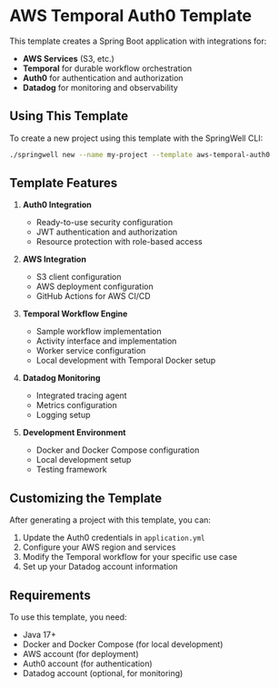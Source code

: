 # AWS Temporal Auth0 Template

This template creates a Spring Boot application with integrations for:

- **AWS Services** (S3, etc.)
- **Temporal** for durable workflow orchestration 
- **Auth0** for authentication and authorization
- **Datadog** for monitoring and observability

## Using This Template

To create a new project using this template with the SpringWell CLI:

```bash
./springwell new --name my-project --template aws-temporal-auth0
```

## Template Features

1. **Auth0 Integration**
   - Ready-to-use security configuration
   - JWT authentication and authorization
   - Resource protection with role-based access

2. **AWS Integration**
   - S3 client configuration
   - AWS deployment configuration
   - GitHub Actions for AWS CI/CD

3. **Temporal Workflow Engine**
   - Sample workflow implementation
   - Activity interface and implementation
   - Worker service configuration
   - Local development with Temporal Docker setup

4. **Datadog Monitoring**
   - Integrated tracing agent
   - Metrics configuration
   - Logging setup

5. **Development Environment**
   - Docker and Docker Compose configuration
   - Local development setup
   - Testing framework

## Customizing the Template

After generating a project with this template, you can:

1. Update the Auth0 credentials in `application.yml`
2. Configure your AWS region and services
3. Modify the Temporal workflow for your specific use case
4. Set up your Datadog account information

## Requirements

To use this template, you need:

- Java 17+
- Docker and Docker Compose (for local development)
- AWS account (for deployment)
- Auth0 account (for authentication)
- Datadog account (optional, for monitoring) 